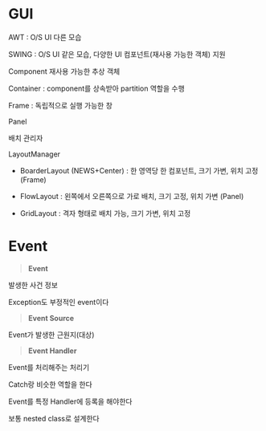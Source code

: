 # GUI

AWT : O/S UI 다른 모습

SWING : O/S UI 같은 모습, 다양한 UI 컴포넌트(재사용 가능한 객체) 지원



Component 재사용 가능한 추상 객체

Container : component를 상속받아 partition 역할을 수행

Frame : 독립적으로 실행 가능한 창

Panel



배치 관리자

LayoutManager

- BoarderLayout (NEWS+Center) : 한 영역당 한 컴포넌트, 크기 가변, 위치 고정 (Frame)

- FlowLayout : 왼쪽에서 오른쪽으로 가로 배치, 크기 고정, 위치 가변 (Panel)

- GridLayout : 격자 형태로 배치 가능, 크기 가변, 위치 고정







# Event

> **Event**

발생한 사건 정보

Exception도 부정적인 event이다



> **Event Source**

Event가 발생한 근원지(대상)



> **Event Handler**

Event를 처리해주는 처리기

Catch랑 비슷한 역할을 한다

Event를 특정 Handler에 등록을 해야한다

보통 nested class로 설계한다

